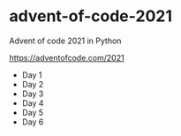 # advent-of-code-2021
Advent of code 2021 in Python

https://adventofcode.com/2021

* Day 1
* Day 2
* Day 3
* Day 4
* Day 5
* Day 6
